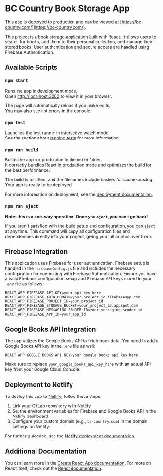 # BC Country Book Storage App

This app is deployed to production and can be viewed at [https://bc-country.com/](https://bc-country.com/).

This project is a book storage application built with React. It allows users to search for books, add them to their personal collection, and manage their stored books. User authentication and secure access are handled using Firebase Authentication.

## Available Scripts

### `npm start`

Runs the app in development mode.  
Open [http://localhost:3000](http://localhost:3000) to view it in your browser.

The page will automatically reload if you make edits.  
You may also see lint errors in the console.

### `npm test`

Launches the test runner in interactive watch mode.  
See the section about [running tests](https://facebook.github.io/create-react-app/docs/running-tests) for more information.

### `npm run build`

Builds the app for production in the `build` folder.  
It correctly bundles React in production mode and optimizes the build for the best performance.

The build is minified, and the filenames include hashes for cache-busting.  
Your app is ready to be deployed.

For more information on deployment, see the [deployment documentation](https://facebook.github.io/create-react-app/docs/deployment).

### `npm run eject`

**Note: this is a one-way operation. Once you `eject`, you can't go back!**

If you aren't satisfied with the build setup and configuration, you can `eject` at any time. This command will copy all configuration files and dependencies directly into your project, giving you full control over them.

## Firebase Integration

This application uses Firebase for user authentication. Firebase setup is handled in the `firebaseConfig.js` file and includes the necessary configuration for connecting with Firebase Authentication. Ensure you have a valid Firebase configuration setup and Firebase API keys stored in your `.env` file as follows:

```
REACT_APP_FIREBASE_API_KEY=your_api_key_here 
REACT_APP_FIREBASE_AUTH_DOMAIN=your_project_id.firebaseapp.com
REACT_APP_FIREBASE_PROJECT_ID=your_project_id
REACT_APP_FIREBASE_STORAGE_BUCKET=your_project_id.appspot.com
REACT_APP_FIREBASE_MESSAGING_SENDER_ID=your_messaging_sender_id
REACT_APP_FIREBASE_APP_ID=your_app_id
```

## Google Books API Integration

The app utilizes the Google Books API to fetch book data. You need to add a Google Books API key in the `.env` file as well:

```
REACT_APP_GOOGLE_BOOKS_API_KEY=your_google_books_api_key_here
```

Make sure to replace `your_google_books_api_key_here` with an actual API key from your Google Cloud Console.

## Deployment to Netlify

To deploy this app to [Netlify](https://www.netlify.com/), follow these steps:

1. Link your GitLab repository with Netlify.
2. Set the environment variables for Firebase and Google Books API in the Netlify dashboard.
3. Configure your custom domain (e.g., `bc-country.com`) in the domain settings on Netlify.

For further guidance, see the [Netlify deployment documentation](https://docs.netlify.com/).

## Additional Documentation

You can learn more in the [Create React App documentation](https://facebook.github.io/create-react-app/docs/getting-started). For more on React itself, check out the [React documentation](https://reactjs.org/).
